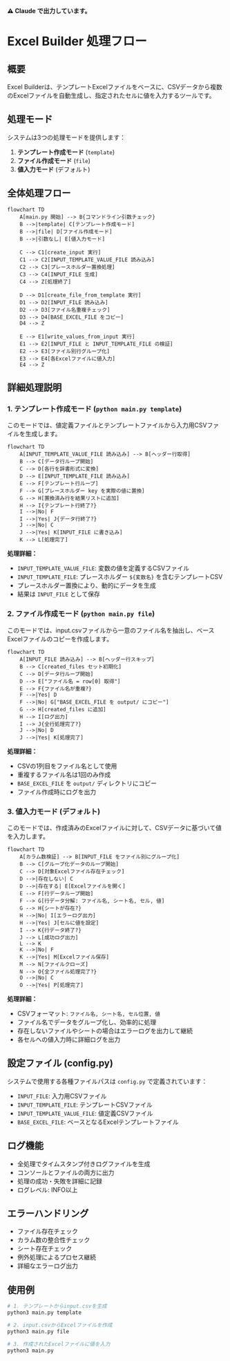 **⚠️ Claude で出力しています。**
# Excel Builder 処理フロー

## 概要

Excel Builderは、テンプレートExcelファイルをベースに、CSVデータから複数のExcelファイルを自動生成し、指定されたセルに値を入力するツールです。

## 処理モード

システムは3つの処理モードを提供します：

1. **テンプレート作成モード** (`template`)
2. **ファイル作成モード** (`file`)
3. **値入力モード** (デフォルト)

## 全体処理フロー

```mermaid
flowchart TD
    A[main.py 開始] --> B{コマンドライン引数チェック}
    B -->|template| C[テンプレート作成モード]
    B -->|file| D[ファイル作成モード]
    B -->|引数なし| E[値入力モード]
    
    C --> C1[create_input 実行]
    C1 --> C2[INPUT_TEMPLATE_VALUE_FILE 読み込み]
    C2 --> C3[プレースホルダー置換処理]
    C3 --> C4[INPUT_FILE 生成]
    C4 --> Z[処理終了]
    
    D --> D1[create_file_from_template 実行]
    D1 --> D2[INPUT_FILE 読み込み]
    D2 --> D3[ファイル名重複チェック]
    D3 --> D4[BASE_EXCEL_FILE をコピー]
    D4 --> Z
    
    E --> E1[write_values_from_input 実行]
    E1 --> E2[INPUT_FILE と INPUT_TEMPLATE_FILE の検証]
    E2 --> E3[ファイル別行グループ化]
    E3 --> E4[各Excelファイルに値入力]
    E4 --> Z
```

## 詳細処理説明

### 1. テンプレート作成モード (`python main.py template`)

このモードでは、値定義ファイルとテンプレートファイルから入力用CSVファイルを生成します。

```mermaid
flowchart TD
    A[INPUT_TEMPLATE_VALUE_FILE 読み込み] --> B[ヘッダー行取得]
    B --> C[データ行ループ開始]
    C --> D[各行を辞書形式に変換]
    D --> E[INPUT_TEMPLATE_FILE 読み込み]
    E --> F[テンプレート行ループ]
    F --> G[プレースホルダー key を実際の値に置換]
    G --> H[置換済み行を結果リストに追加]
    H --> I{テンプレート行終了?}
    I -->|No| F
    I -->|Yes| J{データ行終了?}
    J -->|No| C
    J -->|Yes| K[INPUT_FILE に書き込み]
    K --> L[処理完了]
```

**処理詳細：**
- `INPUT_TEMPLATE_VALUE_FILE`: 変数の値を定義するCSVファイル
- `INPUT_TEMPLATE_FILE`: プレースホルダー `${変数名}` を含むテンプレートCSV
- プレースホルダー置換により、動的にデータを生成
- 結果は `INPUT_FILE` として保存

### 2. ファイル作成モード (`python main.py file`)

このモードでは、input.csvファイルから一意のファイル名を抽出し、ベースExcelファイルのコピーを作成します。

```mermaid
flowchart TD
    A[INPUT_FILE 読み込み] --> B[ヘッダー行スキップ]
    B --> C[created_files セット初期化]
    C --> D[データ行ループ開始]
    D --> E["ファイル名 = row[0] 取得"]
    E --> F{ファイル名が重複?}
    F -->|Yes| D
    F -->|No| G["BASE_EXCEL_FILE を output/ にコピー"]
    G --> H[created_files に追加]
    H --> I[ログ出力]
    I --> J{全行処理完了?}
    J -->|No| D
    J -->|Yes| K[処理完了]
```

**処理詳細：**
- CSVの1列目をファイル名として使用
- 重複するファイル名は1回のみ作成
- `BASE_EXCEL_FILE` を `output/` ディレクトリにコピー
- ファイル作成時にログを出力

### 3. 値入力モード (デフォルト)

このモードでは、作成済みのExcelファイルに対して、CSVデータに基づいて値を入力します。

```mermaid
flowchart TD
    A[カラム数検証] --> B[INPUT_FILE をファイル別にグループ化]
    B --> C[グループ化データのループ開始]
    C --> D[対象Excelファイル存在チェック]
    D -->|存在しない| C
    D -->|存在する| E[Excelファイルを開く]
    E --> F[行データループ開始]
    F --> G[行データ分解: ファイル名, シート名, セル, 値]
    G --> H{シートが存在?}
    H -->|No| I[エラーログ出力]
    H -->|Yes| J[セルに値を設定]
    I --> K{行データ終了?}
    J --> L[成功ログ出力]
    L --> K
    K -->|No| F
    K -->|Yes| M[Excelファイル保存]
    M --> N[ファイルクローズ]
    N --> O{全ファイル処理完了?}
    O -->|No| C
    O -->|Yes| P[処理完了]
```

**処理詳細：**
- CSVフォーマット: `ファイル名, シート名, セル位置, 値`
- ファイル名でデータをグループ化し、効率的に処理
- 存在しないファイルやシートの場合はエラーログを出力して継続
- 各セルへの値入力時に詳細ログを出力

## 設定ファイル (config.py)

システムで使用する各種ファイルパスは `config.py` で定義されています：

- `INPUT_FILE`: 入力用CSVファイル
- `INPUT_TEMPLATE_FILE`: テンプレートCSVファイル  
- `INPUT_TEMPLATE_VALUE_FILE`: 値定義CSVファイル
- `BASE_EXCEL_FILE`: ベースとなるExcelテンプレートファイル

## ログ機能

- 全処理でタイムスタンプ付きログファイルを生成
- コンソールとファイルの両方に出力
- 処理の成功・失敗を詳細に記録
- ログレベル: INFO以上

## エラーハンドリング

- ファイル存在チェック
- カラム数の整合性チェック
- シート存在チェック
- 例外処理によるプロセス継続
- 詳細なエラーログ出力

## 使用例

```bash
# 1. テンプレートからinput.csvを生成
python3 main.py template

# 2. input.csvからExcelファイルを作成
python3 main.py file  

# 3. 作成されたExcelファイルに値を入力
python3 main.py
```
